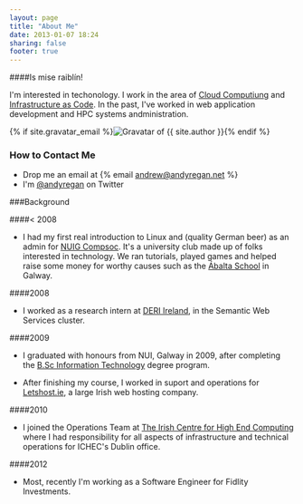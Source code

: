 ```yaml
---
layout: page
title: "About Me"
date: 2013-01-07 18:24
sharing: false
footer: true
---
```


####Is mise raibl&iacute;n!

I'm interested in techonology. I work in the area of [Cloud Computiung][2] and [Infrastructure as Code][3]. In the past, I've worked in web application development and HPC systems andministration. 

{% if site.gravatar_email %}<img class="right" src="{% gravatar_image 200 %}" title="Gravatar of {{ site.author }}" />{% endif %}

### How to Contact Me

 - Drop me an email at {% email andrew@andyregan.net %}
 - I'm [@andyregan][4] on Twitter

###Background

####< 2008
 - I had my first real introduction to Linux and (quality German beer) as an admin for [NUIG Compsoc][5]. It's a university club made up of folks interested in technology. We ran tutorials, played games and helped raise some money for worthy causes such as the [&Aacute;balta School][6] in Galway. 

####2008
 - I worked as a research intern at [DERI Ireland][7], in the Semantic Web Services cluster.

####2009
 - I graduated with honours from NUI, Galway in 2009, after completing the [B.Sc Information Technology][8] degree program.

 - After finishing my course, I worked in suport and operations for [Letshost.ie][9], a large Irish web hosting company. 

####2010
 - I joined the Operations Team at [The Irish Centre for High End Computing][10] where I had responsibility for all aspects of infrastructure and technical operations for ICHEC's Dublin office.

####2012
 - Most, recently I'm working as a Software Engineer for Fidlity Investments.


 [1]: http://en.wikipedia.org/wiki/Irish_language
 [2]: http://en.wikipedia.org/wiki/Cloud_computing
 [3]: http://www.somic.org/2012/09/28/concise-introduction-to-infrastructure-as-code/
 [4]: http://www.twitter.com/andyregan
 [5]: http://compsoc.ie/
 [6]: http://www.abaltaabaschool.galway.edu.ie/
 [7]: http://www.deri.ie/about/team/member/andrew_regan/
 [8]: http://www.it.nuigalway.ie/programmes_bsc_it.html
 [9]: http://www.letshost.ie
 [10]: http://www.ichec.ie/
